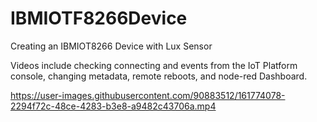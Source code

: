 # IBMIOTF8266Device

Creating an IBMIOT8266 Device with Lux Sensor

Videos include checking connecting and events from the IoT Platform console,
changing metadata, remote reboots, and node-red Dashboard.



https://user-images.githubusercontent.com/90883512/161774078-2294f72c-48ce-4283-b3e8-a9482c43706a.mp4


